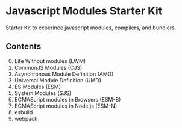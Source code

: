 # Javascript Modules Starter Kit

Starter Kit to experince javascript modules, compilers, and bundlers.

## Contents

0. Life Without modules (LWM)
0. CommonJS Modules (CJS)
0. Asynchronous Module Definition (AMD)
0. Universal Module Definition (UMD)
0. ES Modules (ESM)
0. System Modules (SJS)
0. ECMAScript modules in Browsers (ESM-B)
0. ECMAScript modules in Node.js (ESM-N)
0. esbuild
0. webpack
